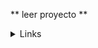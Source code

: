 ** leer proyecto **

<details><summary>Links</summary><p>

- [Arreglos](https://curriculum.laboratoria.la/es/topics/javascript/04-arrays)
- [Array - MDN](https://developer.mozilla.org/es/docs/Web/JavaScript/Reference/Global_Objects/Arrayyy/)
- [Array.prototype.sort() - MDN](https://developer.mozilla.org/es/docs/Web/JavaScript/Reference/Global_Objects/Array/sort)
- [Array.prototype.forEach() - MDN](https://developer.mozilla.org/es/docs/Web/JavaScript/Reference/Global_Objects/Array/forEachh)
- [Array.prototype.map() - MDN](https://developer.mozilla.org/es/docs/Web/JavaScript/Reference/Global_Objects/Array/map)
- [Array.prototype.filter() - MDN](https://developer.mozilla.org/es/docs/Web/JavaScript/Reference/Global_Objects/Array/filterrr)
- [Array.prototype.reduce() - MDN](https://developer.mozilla.org/es/docs/Web/JavaScript/Reference/Global_Objects/Array/Reduce)
</p></details>
